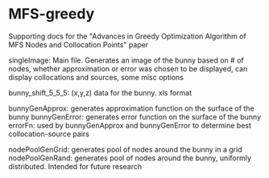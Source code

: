 # MFS-greedy
Supporting docs for the "Advances in Greedy Optimization Algorithm of MFS Nodes and Collocation Points" paper

singleImage: Main file. Generates an image of the bunny based on # of nodes, whether approximation or error was chosen to be displayed, can display collocations and sources, some misc options

bunny_shift_5_5_5: (x,y,z) data for the bunny. xls format

bunnyGenApprox: generates approximation function on the surface of the bunny
bunnyGenError: generates error function on the surface of the bunny
errorFn: used by bunnyGenApprox and bunnyGenError to determine best collocation-source pairs

nodePoolGenGrid: generates pool of nodes around the bunny in a grid
nodePoolGenRand: generates pool of nodes around the bunny, uniformly distributed. Intended for future research
